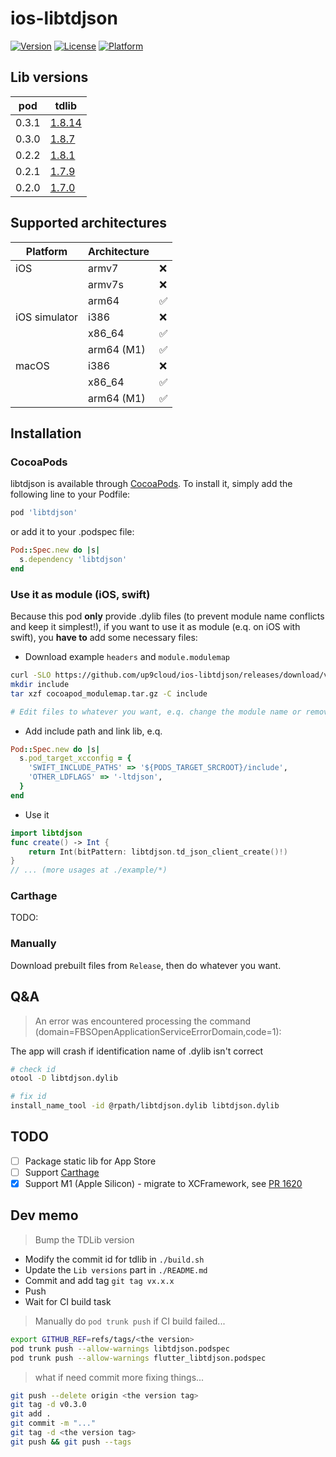 # ios-libtdjson

[![Version](https://img.shields.io/cocoapods/v/libtdjson.svg?style=flat)](https://cocoapods.org/pods/libtdjson)
[![License](https://img.shields.io/cocoapods/l/libtdjson.svg?style=flat)](https://cocoapods.org/pods/libtdjson)
[![Platform](https://img.shields.io/cocoapods/p/libtdjson.svg?style=flat)](https://cocoapods.org/pods/libtdjson)

## Lib versions

| pod   | tdlib |
| ----- | ----- |
| 0.3.1 | [1.8.14](https://github.com/tdlib/td/tree/8517026415e75a8eec567774072cbbbbb52376c1) |
| 0.3.0 | [1.8.7](https://github.com/tdlib/td/tree/a7a17b34b3c8fd3f7f6295f152746beb68f34d83) |
| 0.2.2 | [1.8.1](https://github.com/tdlib/td/tree/92c2a9c4e521df720abeaa9872e1c2b797d5c93f) |
| 0.2.1 | [1.7.9](https://github.com/tdlib/td/tree/7d41d9eaa58a6e0927806283252dc9e74eda5512) |
| 0.2.0 | [1.7.0](https://github.com/tdlib/td/tree/v1.7.0) |

## Supported architectures

| Platform      | Architecture |     |
| ------------- | ------------ | --- |
| iOS           | armv7        | ❌   |
|               | armv7s       | ❌   |
|               | arm64        | ✅   |
| iOS simulator | i386         | ❌   |
|               | x86_64       | ✅   |
|               | arm64 (M1)   | ✅   |
| macOS         | i386         | ❌   |
|               | x86_64       | ✅   |
|               | arm64 (M1)   | ✅   |

## Installation

### CocoaPods

libtdjson is available through [CocoaPods](https://cocoapods.org). To install it, simply add the following line to your Podfile:

```ruby
pod 'libtdjson'
```

or add it to your .podspec file:

```ruby
Pod::Spec.new do |s|
  s.dependency 'libtdjson'
end
```

### Use it as module (iOS, swift)

Because this pod **only** provide .dylib files (to prevent module name conflicts and keep it simplest!), if you want to use it as module (e.q. on iOS with swift), you **have to** add some necessary files:

- Download example `headers` and `module.modulemap`

```bash
curl -SLO https://github.com/up9cloud/ios-libtdjson/releases/download/v0.2.2/cocoapod_modulemap.tar.gz
mkdir include
tar xzf cocoapod_modulemap.tar.gz -C include

# Edit files to whatever you want, e.q. change the module name or remove export symbols you don't need
```

- Add include path and link lib, e.q.

```ruby
Pod::Spec.new do |s|
  s.pod_target_xcconfig = {
    'SWIFT_INCLUDE_PATHS' => '${PODS_TARGET_SRCROOT}/include',
    'OTHER_LDFLAGS' => '-ltdjson',
  }
end
```

- Use it

```swift
import libtdjson
func create() -> Int {
    return Int(bitPattern: libtdjson.td_json_client_create()!)
}
// ... (more usages at ./example/*)
```

### Carthage

TODO:

### Manually

Download prebuilt files from `Release`, then do whatever you want.

## Q&A

> An error was encountered processing the command (domain=FBSOpenApplicationServiceErrorDomain,code=1):

The app will crash if identification name of .dylib isn't correct

```bash
# check id
otool -D libtdjson.dylib

# fix id
install_name_tool -id @rpath/libtdjson.dylib libtdjson.dylib
```

## TODO

- [ ] Package static lib for App Store
- [ ] Support [Carthage](https://github.com/Carthage/Carthage/blob/master/Documentation/Artifacts.md#cartfile)
- [x] Support M1 (Apple Silicon) - migrate to XCFramework, see [PR 1620](https://github.com/tdlib/td/pull/1620)

## Dev memo

> Bump the TDLib version

- Modify the commit id for tdlib in `./build.sh`
- Update the `Lib versions` part in `./README.md`
- Commit and add tag `git tag vx.x.x`
- Push
- Wait for CI build task

> Manually do `pod trunk push` if CI build failed...

```bash
export GITHUB_REF=refs/tags/<the version>
pod trunk push --allow-warnings libtdjson.podspec
pod trunk push --allow-warnings flutter_libtdjson.podspec
```

> what if need commit more fixing things...

```bash
git push --delete origin <the version tag>
git tag -d v0.3.0
git add .
git commit -m "..."
git tag -d <the version tag>
git push && git push --tags
```
